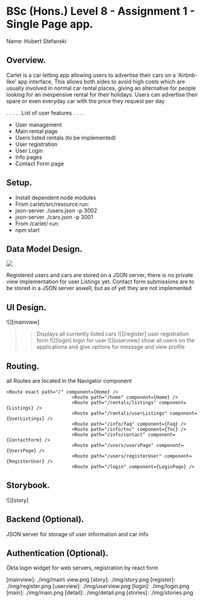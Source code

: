 # BSc (Hons.) Level 8 - Assignment 1 - Single Page app.

Name: Hubert Stefanski

## Overview.

Carlet is a car letting app allowing users to advertise their cars on a 'Airbnb-like' app interface, This allows both sides to avoid high costs which are usually involved in normal car rental places, giving an alternative for people looking for an inexpensive rental for their holidays. Users can advertise their spare or even everyday car with the price they request per day

. . . . . List of user features  . . . .

- User management 
- Main rental page 
- Users listed rentals (to be implemented)
- User registration
- User Login
- Info pages
- Contact Form page

## Setup.

- Install dependent node modules 
- From carlet/src/resource run:
- json-server ./users.json -p 3002
- json-server ./cars.json -p 3001
- From /carlet/ run:
- npm start

## Data Model Design.

![][dataflow]

Registered users and cars are stored on a JSON server, there is no private view implementation for user Listings yet.
Contact form submissions are to be stored in a JSON server aswell, but as of yet they are not implemented


## UI Design.



![][mainview]

>> Displays all currently listed cars
![][register]
>> user registration form
![][login]
>> login for user
![][userview]
>> show all users on the applicationa and give options for message and view profile 

## Routing.
all Routes are located in the Navigator component
```
<Route exact path="/" component={Home} />
                        <Route path="/home" component={Home} />
                        <Route path="/rentals/listings" component={Listings} />
                        <Route path="/rentals/userListings" component={UserListings} />
                        <Route path="/info/faq" component={Faq} />
                        <Route path="/info/tnc" component={Tnc} />
                        <Route path="/info/contact" component={ContactForm} />
                        <Route path="/users/usersPage" component={UsersPage} />
                        <Route path="/users/registerUser" component={RegisterUser} />
                        <Route path="/login" component={LoginPage} />
```


## Storybook.

![][story]



## Backend (Optional).

JSON server for storage of user information and car info  

## Authentication (Optional).

Okta login widget for web servers, registration by react form




[dataflow]: ./img/dataflow.png
[mainview]: ./img/main\ view.png
[story]: ./img/story.png
[register]: ./img/register.png
[userview]: ./img/userview.png
[login]: ./img/login.png
[main]: ./img/main.png
[detail]: ./img/detail.png
[stories]: ./img/stories.png